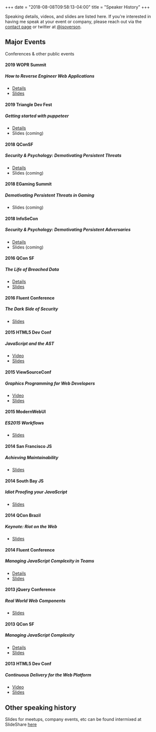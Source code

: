 +++
date = "2018-08-08T09:58:13-04:00"
title = "Speaker History"
+++

Speaking details, videos, and slides are listed here. If you're interested in having me speak at your event or company, please reach out via the [contact page](https://jarrodoverson.com/contact/) or twitter at [@jsoverson](http://twitter.com/jsoverson).

## Major Events

Conferences & other public events

#### 2019 WOPR Summit

##### *How to Reverse Engineer Web Applications*

- [Details](https://www.woprsummit.org/workshops)
- [Slides](https://www.slideshare.net/JarrodOverson/how-to-reverse-engineer-web-applications)


#### 2019 Triangle Dev Fest

##### *Getting started with puppeteer*

- [Details](https://triangledevfest.firebaseapp.com/)
- Slides (coming)

#### 2018 QConSF

##### *Security & Psychology: Demotivating Persistent Threats*

- [Details](https://qconsf.com/sf2018/presentation/security-psychology-demotivating-persistent-threats)
- Slides (coming)

#### 2018 EGaming Summit

##### *Demotivating Persistent Threats in Gaming*

- Slides (coming)

#### 2018 InfoSeCon

##### *Security & Psychology: Demotivating Persistent Adversaries* 

- [Details](https://www.triangleinfosecon.com/2018presentations/)
- Slides (coming)

#### 2016 QCon SF

##### *The Life of Breached Data*

- [Details](https://qconsf.com/sf2016/sf2016/presentation/what-happens-when-data-gets-breached.html)
- [Slides](https://www.slideshare.net/JarrodOverson/the-life-of-breached-data-the-dark-side-of-security)

#### 2016 Fluent Conference
##### *The Dark Side of Security*

- [Slides]( http://www.slideshare.net/JarrodOverson/the-dark-side-of-security)

#### 2015 HTML5 Dev Conf
##### *JavaScript and the AST*

- [Video](https://www.youtube.com/watch?v=Zshosbiph8Q)
- [Slides](http://www.slideshare.net/JarrodOverson/javascript-asts-transformations-analysis-and-transpiling)

#### 2015 ViewSourceConf
##### *Graphics Programming for Web Developers*

- [Video](https://air.mozilla.org/jarrod-overson-graphics-for-web-devs/)
- [Slides](https://www.slideshare.net/JarrodOverson/graphics-programming-for-web-developers)

#### 2015 ModernWebUI
##### *ES2015 Workflows*

- [Slides](http://www.slideshare.net/JarrodOverson/es2015-workflows)

#### 2014 San Francisco JS
##### *Achieving Maintainability*

- [Slides](http://www.slideshare.net/JarrodOverson/sfjs)

#### 2014 South Bay JS
##### *Idiot Proofing your JavaScript*

- [Slides](http://www.slideshare.net/JarrodOverson/idiot-proofing-your-code) 

#### 2014 QCon Brazil
##### Keynote: *Riot on the Web*

- [Slides](http://www.slideshare.net/JarrodOverson/riot-on-the-web-kenote-qcon-sao-paulo-2014) 

#### 2014 Fluent Conference
##### *Managing JavaScript Complexity in Teams*

- [Details](http://conferences.oreilly.com/fluent/fluent2014/public/schedule/detail/32610)
- [Slides](http://www.slideshare.net/JarrodOverson/managing-javascript-complexity-in-teams-fluent) 

#### 2013 jQuery Conference
##### *Real World Web Components*

- [Slides](http://www.slideshare.net/JarrodOverson/real-world-web-components) 

#### 2013 QCon SF
##### *Managing JavaScript Complexity*

- [Details](https://qconsf.com/sf2013/presentation/managing-javascript-complexity.html)
- [Slides](http://www.slideshare.net/JarrodOverson/complexity-28214103)

#### 2013 HTML5 Dev Conf
##### *Continuous Delivery for the Web Platform*

- [Video](https://www.youtube.com/watch?v=OXk3aUoZ7AQ)
- [Slides](http://www.slideshare.net/JarrodOverson/continuous-delivery-for-the-web-platform)

## Other speaking history

Slides for meetups, company events, etc can be found intermixed at SlideShare [here](http://www.slideshare.net/JarrodOverson/continuous-delivery-for-the-web-platform)
